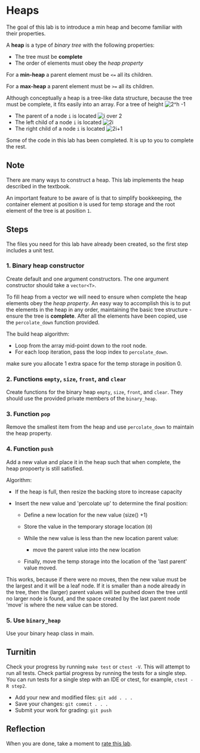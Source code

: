 # Heaps
The goal of this lab is to introduce a min heap
and become familiar with their properties.

A **heap** is a type of *binary tree* with the following properties:

- The tree must be **complete**
- The order of elements must obey the *heap property*

For a **min-heap** a parent element must be `<=` all its children.

For a **max-heap** a parent element must be `>=` all its children.

Although conceptually a heap is a tree-like data structure,
because the tree must be complete, it fits easily into an array.
For a tree of height
![2^h -1](https://latex.codecogs.com/svg.image?2%5E%7Bh%7D-1)

- The parent of a node `i` is located ![i over 2](https://latex.codecogs.com/svg.image?%5Cfrac%20%7Bi%7D%7B2%7D)
- The left child of a node `i` is located ![2i](https://latex.codecogs.com/svg.image?2i)
- The right child of a node `i` is located ![2i+1](https://latex.codecogs.com/svg.image?2i&plus;1)

Some of the code in this lab has been completed.
It is up to you to complete the rest.

## Note
There are many ways to construct a heap.
This lab implements the heap described in the textbook.

An important feature to be aware of is that to simplify bookkeeping,
the container element at position `0` is used for temp storage and
the root element of the tree is at position `1`.

## Steps

The files you need for this lab have already been created,
so the first step includes a unit test.

### 1. Binary heap constructor

Create default and one argument constructors.
The one argument constructor should take a `vector<T>`.

To fill heap from a vector we will need to ensure when complete
the heap elements obey the *heap property*.
An easy way to accomplish this is to put the elements in the heap in any order,
maintaining the basic tree structure - ensure the tree is **complete**.
After all the elements have been copied,
use the `percolate_down` function provided.

The build heap algorithm:

- Loop from the array mid-point down to the root node.
- For each loop iteration, pass the loop index to `percolate_down`.

make sure you allocate 1 extra space for the temp storage in position 0.

### 2. Functions `empty`, `size`, `front`, and `clear`
Create functions for the binary heap `empty`, `size`, `front`, and `clear`.
They should use the provided private members of the `binary_heap`.

### 3. Function `pop`
Remove the smallest item from the heap and use `percolate_down` to
maintain the heap property.


### 4. Function `push`
Add a new value and place it in the heap such that when complete,
the heap propoerty is still satisfied.

Algorithm:

- If the heap is full, then resize the backing store to increase capacity
- Insert the new value and 'percolate up' to determine the final position:

  - Define a new location for the new value (size() +1)
  - Store the value in the temporary storage location (`0`)
  - While the new value is less than the new location parent value:
    
    - move the parent value into the new location

  - Finally, move the temp storage into the location of the 'last parent'
    value moved.

This works, because if there were no moves, then the new value must be the largest
and it will be a leaf node.
If it is smaller than a node already in the tree, then the (larger) parent values
will be pushed down the tree until no larger node is found, and the space
created by the last parent node 'move' is where the new value can be stored.

### 5. Use `binary_heap`
Use your binary heap class in main.


## Turnitin
Check your progress by running `make test` or `ctest -V`.
This will attempt to run all tests.
Check partial progress by running the tests for a single step.
You can run tests for a single step with an IDE or ctest,
for example, `ctest -R step2`.

- Add your new and modified files: `git add . . . `
- Save your changes: `git commit . . . `
- Submit your work for grading: `git push`

## Reflection
When you are done, take a moment to 
[rate this lab](https://forms.gle/6MpBQCEFvBoKa9sr9).

